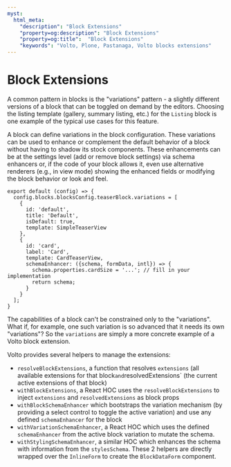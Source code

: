 ```yaml
---
myst:
  html_meta:
    "description": "Block Extensions"
    "property=og:description": "Block Extensions"
    "property=og:title":  "Block Extensions"
    "keywords": "Volto, Plone, Pastanaga, Volto blocks extensions"
---
```


# Block Extensions

A common pattern in blocks is the "variations" pattern - a slightly different
versions of a block that can be toggled on demand by the editors. Choosing the
listing template (gallery, summary listing, etc.) for the `Listing` block is
one example of the typical use cases for this feature.

A block can define variations in the block configuration. These variations can
be used to enhance or complement the default behavior of a block without having
to shadow its stock components. These enhancements can be at the settings level
(add or remove block settings) via schema enhancers or, if the code of your
block allows it, even use alternative renderers (e.g., in view mode) showing the
enhanced fields or modifying the block behavior or look and feel.

```
export default (config) => {
  config.blocks.blocksConfig.teaserBlock.variations = [
    {
      id: 'default',
      title: 'Default',
      isDefault: true,
      template: SimpleTeaserView
    },
    {
      id: 'card',
      label: 'Card',
      template: CardTeaserView,
      schemaEnhancer: ({schema, formData, intl}) => {
        schema.properties.cardSize = '...'; // fill in your implementation
        return schema;
      }
    }
  ];
}
```

The capabilities of a block can't be constrained only to the "variations". What
if, for example, one such variation is so advanced that it needs its own
"variations"? So the `variations` are simply a more concrete example of a Volto
block extension.

Volto provides several helpers to manage the extensions:

- `resolveBlockExtensions`, a function that resolves `extensions` (all available
  extensions for that block` and `resolvedExtensions` (the current active
  extensions of that block)
- `withBlockExtensions`, a React HOC uses the `resolveBlockExtensions` to
  inject `extensions` and `resolvedExtensions` as block props
- `withBlockSchemaEnhancer` which bootstraps the variation mechanism (by
  providing a select control to toggle the active variation) and use any
  defined `schemaEnhancer` for the block
- `withVariationSchemaEnhancer`, a React HOC which uses the defined
  `schemaEnhancer` from the active block variation
  to mutate the schema.
- `withStylingSchemaEnhancer`, a similar HOC which enhances the schema with
  information from the `stylesSchema`. These 2 helpers are directly wrapped
  over the `InlineForm` to create the `BlockDataForm` component.
